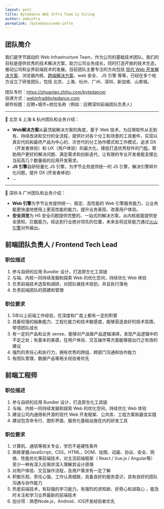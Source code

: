 ```yaml
---
layout: post
title: ByteDance Web Infra Team is hiring
author: webinfra
permalink: /bytedance/web-infra
---
```


## 团队简介

我们是字节跳动的 Web Infrastructure Team，作为公司的基础技术团队，我们的目标是提供优秀的技术解决方案，助力公司业务成长，同时打造开放的技术生态，推动公司和业界前端技术的发展。目前团队主要专注的方向包括 [现代 Web 开发解决方案](https://zhuanlan.zhihu.com/p/88616149)、浏览器内核、[跨端解决方案](https://tzxhy.github.io/2020/02/19/%E5%85%B3%E4%BA%8E%E8%B7%A8%E7%AB%AF%E6%96%B9%E6%A1%88%E7%9A%84%E8%B0%83%E7%A0%94/)、web 安全、 JS 引擎 等等，已经在多个地方设立了研发团队，包括 北京、上海、杭州、广州、深圳、新加坡、山景城。

团队专栏：<https://zhuanlan.zhihu.com/bytedancer>  
投递方式：<webinfra@bytedance.com>  
邮件标题：应聘+城市+岗位名称（例如：应聘深圳前端团队负责人）

---

📖 北京 & 上海 & 杭州团队和业务介绍：

* **Web解决方案**从最顶层解决方案的角度，基于 Web 技术，为应用软件从无到有、持续改进和交付的全流程，提供针对各个分工和场景的工具套件，实现以真实代码和最终产品为中心的、次世代的分工协作模式和工作模式，追求 DX（开发者体验）和 UX（用户体验）的最大化，降低打造优秀软件的门槛，帮助用户更好的解决问题、满足需求和创新迭代，让有限的专业开发者能支撑比当前高几个数量级的应用开发需求。
* **JS 引擎**自研轻量化 JS 引擎，为字节业务提供统一的 JS 引擎，解决引擎碎片化问题，提升 DX (开发者体验)
* ...

---

📖 深圳 & 广州团队和业务介绍：
* **Web 引擎**为字节业务提供统一、稳定、高性能的 Web 引擎服务能力，让业务能更快速地使用上更高性能的能力，提升业务表现、改善用户体验。
* **安全浏览**为 H5 安全问题提供完整的、一站式的解决方案，从内核层面提供安全感知、拦截能力。经达到行业绝对领先的位置，未来会将这些能力通过[火山引擎](https://www.volcengine.cn/)对外输出。


## 前端团队负责人 / Frontend Tech Lead

### 职位描述

1. 参与自研的应用 Bundler 设计，打造原生化工具链
2. 与端、内核一同持续发掘和探索 Web 的优化空间，持续优化 Web 体验
3. 负责前端技术选型和调研，对团队做技术规划，并且执行落地
4. 负责前端团队的搭建和管理

### 职位要求

1. 5年以上前端工作经验，在深度和广度上都有一定的积累
2. 具备较强的抽象能力、工程化能力和技术敏感度，能够营造良好的技术氛围，带领团队成长
3. 有一定的产品和业务 sense，能够对产品做产品逻辑演绎，发现产品逻辑中的不足之处；有基本的美感，在用户体验、交互操作等方面能够提出行之有效的建议
4. 强烈的责任心和执行力，拥有优秀的跨组、跨部门沟通和协作能力
5. 有团队管理，数据产品等相关经验者优先

## 前端工程师

### 职位描述

1. 参与自研的应用 Bundler 设计，打造原生化工具链
2. 与端、内核一同持续发掘和探索 Web 的优化空间，持续优化 Web 体验
3. 建设公司内通用和开源的现代 Web 开发框架、公共库、工程方案和最佳实践
4. 建设包含命令行、图形界面、服务化基础设施在内的研发工具

### 职位要求

1. 计算机、通信等相关专业，学历不是硬性条件
2. 熟练掌握JavaScript，CSS，HTML，DOM、绘图、动画、协议、安全、网络、性能优化等前端技术，对主流前端框架（ React / Vue.js / Angular等）至少一种有深入应用并深入理解其设计原理
3. 对用户体验、交互操作流程，及用户需求有一定了解
4. 积极乐观，责任心强，工作认真细致，具备良好的服务意识，具有良好的团队沟通与协作能力
5. 热爱前端技术，有较强的学习能力，有强烈的求知欲、好奇心和进取心 ，能及时关注和学习业界最新的前端技术
6. 加分项：熟悉Node.js，Android、iOS开发经验者优先
